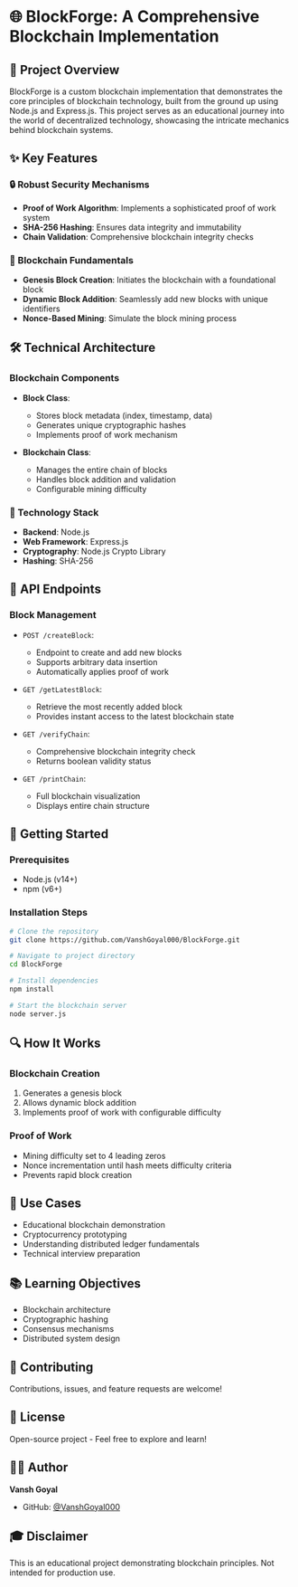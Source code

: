 # 🌐 BlockForge: A Comprehensive Blockchain Implementation

## 🚀 Project Overview

BlockForge is a custom blockchain implementation that demonstrates the core principles of blockchain technology, built from the ground up using Node.js and Express.js. This project serves as an educational journey into the world of decentralized technology, showcasing the intricate mechanics behind blockchain systems.

## ✨ Key Features

### 🔒 Robust Security Mechanisms
- **Proof of Work Algorithm**: Implements a sophisticated proof of work system
- **SHA-256 Hashing**: Ensures data integrity and immutability
- **Chain Validation**: Comprehensive blockchain integrity checks

### 🧱 Blockchain Fundamentals
- **Genesis Block Creation**: Initiates the blockchain with a foundational block
- **Dynamic Block Addition**: Seamlessly add new blocks with unique identifiers
- **Nonce-Based Mining**: Simulate the block mining process

## 🛠 Technical Architecture

### Blockchain Components
- **Block Class**: 
  - Stores block metadata (index, timestamp, data)
  - Generates unique cryptographic hashes
  - Implements proof of work mechanism

- **Blockchain Class**:
  - Manages the entire chain of blocks
  - Handles block addition and validation
  - Configurable mining difficulty

### 🌈 Technology Stack
- **Backend**: Node.js
- **Web Framework**: Express.js
- **Cryptography**: Node.js Crypto Library
- **Hashing**: SHA-256

## 🔧 API Endpoints

### Block Management
- `POST /createBlock`: 
  - Endpoint to create and add new blocks
  - Supports arbitrary data insertion
  - Automatically applies proof of work

- `GET /getLatestBlock`: 
  - Retrieve the most recently added block
  - Provides instant access to the latest blockchain state

- `GET /verifyChain`: 
  - Comprehensive blockchain integrity check
  - Returns boolean validity status

- `GET /printChain`: 
  - Full blockchain visualization
  - Displays entire chain structure

## 🚀 Getting Started

### Prerequisites
- Node.js (v14+)
- npm (v6+)

### Installation Steps
```bash
# Clone the repository
git clone https://github.com/VanshGoyal000/BlockForge.git

# Navigate to project directory
cd BlockForge

# Install dependencies
npm install

# Start the blockchain server
node server.js
```

## 🔍 How It Works

### Blockchain Creation
1. Generates a genesis block
2. Allows dynamic block addition
3. Implements proof of work with configurable difficulty

### Proof of Work
- Mining difficulty set to 4 leading zeros
- Nonce incrementation until hash meets difficulty criteria
- Prevents rapid block creation

## 🌟 Use Cases
- Educational blockchain demonstration
- Cryptocurrency prototyping
- Understanding distributed ledger fundamentals
- Technical interview preparation

## 📚 Learning Objectives
- Blockchain architecture
- Cryptographic hashing
- Consensus mechanisms
- Distributed system design

## 🤝 Contributing
Contributions, issues, and feature requests are welcome!

## 📝 License
Open-source project - Feel free to explore and learn!

## 🧑‍💻 Author
**Vansh Goyal**
- GitHub: [@VanshGoyal000](https://github.com/VanshGoyal000)

## 🎓 Disclaimer
This is an educational project demonstrating blockchain principles. Not intended for production use.